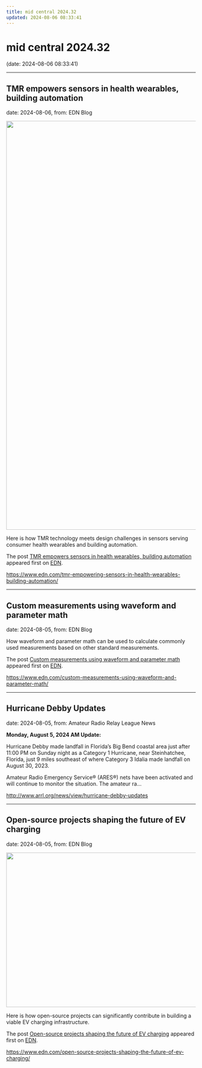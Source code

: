 ```yaml
---
title: mid central 2024.32
updated: 2024-08-06 08:33:41
---
```


# mid central 2024.32

(date: 2024-08-06 08:33:41)

---

## TMR empowers sensors in health wearables, building automation

date: 2024-08-06, from: EDN Blog

<img width="1838" height="1084" src="https://www.edn.com/wp-content/uploads/Fig-1-Consumer-health-wearable-Allegro.png?fit=1838%2C1084" class="webfeedsFeaturedVisual wp-post-image" alt="" style="display: block; margin-bottom: 5px; clear:both;max-width: 100%;" link_thumbnail="" decoding="async" fetchpriority="high" srcset="https://www.edn.com/wp-content/uploads/Fig-1-Consumer-health-wearable-Allegro.png?w=1838 1838w, https://www.edn.com/wp-content/uploads/Fig-1-Consumer-health-wearable-Allegro.png?w=300 300w, https://www.edn.com/wp-content/uploads/Fig-1-Consumer-health-wearable-Allegro.png?w=768 768w, https://www.edn.com/wp-content/uploads/Fig-1-Consumer-health-wearable-Allegro.png?w=1024 1024w, https://www.edn.com/wp-content/uploads/Fig-1-Consumer-health-wearable-Allegro.png?w=1536 1536w" sizes="(max-width: 1838px) 100vw, 1838px" /><p>Here is how TMR technology meets design challenges in sensors serving consumer health wearables and building automation.</p>
<p>The post <a href="https://www.edn.com/tmr-empowering-sensors-in-health-wearables-building-automation/" data-wpel-link="internal">TMR empowers sensors in health wearables, building automation</a> appeared first on <a href="https://www.edn.com" data-wpel-link="internal">EDN</a>.</p>
 

<https://www.edn.com/tmr-empowering-sensors-in-health-wearables-building-automation/>

---

## Custom measurements using waveform and parameter math

date: 2024-08-05, from: EDN Blog

<p>How waveform and parameter math can be used to calculate commonly used measurements based on other standard measurements.</p>
<p>The post <a href="https://www.edn.com/custom-measurements-using-waveform-and-parameter-math/" data-wpel-link="internal">Custom measurements using waveform and parameter math</a> appeared first on <a href="https://www.edn.com" data-wpel-link="internal">EDN</a>.</p>
 

<https://www.edn.com/custom-measurements-using-waveform-and-parameter-math/>

---

## Hurricane Debby Updates

date: 2024-08-05, from: Amateur Radio Relay League News

<p><strong>Monday, August 5, 2024 AM Update:</strong></p><p>Hurricane Debby made landfall in Florida’s Big Bend coastal area just after 11:00 PM on Sunday night as a Category 1 Hurricane, near Steinhatchee, Florida, just 9 miles southeast of where Category 3 Idalia made landfall on August 30, 2023. </p><p>Amateur Radio Emergency Service® (ARES®) nets have been activated and will continue to monitor the situation. The amateur ra...</p> 

<http://www.arrl.org/news/view/hurricane-debby-updates>

---

## Open-source projects shaping the future of EV charging

date: 2024-08-05, from: EDN Blog

<img width="810" height="410" src="https://www.edn.com/wp-content/uploads/Fig-2-EV-charging.jpg?fit=810%2C410" class="webfeedsFeaturedVisual wp-post-image" alt="" style="display: block; margin-bottom: 5px; clear:both;max-width: 100%;" link_thumbnail="" decoding="async" loading="lazy" srcset="https://www.edn.com/wp-content/uploads/Fig-2-EV-charging.jpg?w=810 810w, https://www.edn.com/wp-content/uploads/Fig-2-EV-charging.jpg?w=300 300w, https://www.edn.com/wp-content/uploads/Fig-2-EV-charging.jpg?w=768 768w" sizes="(max-width: 810px) 100vw, 810px" /><p>Here is how open-source projects can significantly contribute in building a viable EV charging infrastructure.</p>
<p>The post <a href="https://www.edn.com/open-source-projects-shaping-the-future-of-ev-charging/" data-wpel-link="internal">Open-source projects shaping the future of EV charging</a> appeared first on <a href="https://www.edn.com" data-wpel-link="internal">EDN</a>.</p>
 

<https://www.edn.com/open-source-projects-shaping-the-future-of-ev-charging/>

